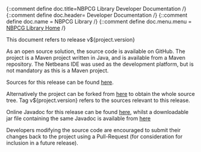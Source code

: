 {::comment define doc.title=NBPCG Library Developer Documentation /}
{::comment define doc.header= Developer Documentation /}
{::comment define doc.name = NBPCG Library /}
{::comment define doc.menu.menu = [NBPCG Library Home](index.html) /}

This document refers to release v${project.version}

As an open source solution, the source code
is available on GitHub. The project is a Maven project written in Java, and
is available from a Maven repository.  The Netbeans IDE was used as
the development platform, but is not mandatory as this is a Maven project.

Sources for this release can be found
[here](https://github.com/Richard-Linsdale/nbpcglibrary/releases/tag/v${project.version}).

Alternatively the project can be forked from
[here](https://github.com/Richard-Linsdale/nbpcglibrary)
to obtain the whole source tree.  Tag v${project.version} refers to the sources
relevant to this release.

Online Javadoc for this release can be found
[here](http://javadoc.rlinsdale.org.uk/nbpcglibrary/v${release}/index.html),
whilst a downloadable jar file containing the same Javadoc is available from
[here](http://repository.rlinsdale.org.uk/uk/org/rlinsdale/nbpcglibrary/v${release}/nbpcglibrary-javadoc.jar)

Developers modifying the source code are encouraged to submit their changes
back to the project using a Pull-Request (for consideration for
inclusion in a future release).

